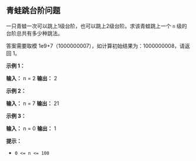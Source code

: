 ## 青蛙跳台阶问题

一只青蛙一次可以跳上1级台阶，也可以跳上2级台阶。求该青蛙跳上一个 `n` 级的台阶总共有多少种跳法。

答案需要取模 1e9+7（1000000007），如计算初始结果为：1000000008，请返回 1。

**示例 1：**

**输入：** n = 2
**输出：** 2

**示例 2：**

**输入：** n = 7
**输出：** 21

**示例 3：**

**输入：** n = 0
**输出：** 1

**提示：**

*   `0 <= n <= 100`
